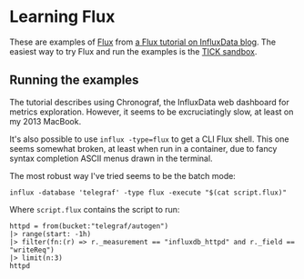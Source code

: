 # Learning Flux

These are examples of [Flux][gh:flux] from
[a Flux tutorial on InfluxData blog][flux-tutorial].
The easiest way to try Flux and run the examples is the [TICK sandbox][gh:sandbox].

[flux-tutorial]: https://www.influxdata.com/blog/influxdb-how-to-do-joins-math-across-measurements/
[gh:flux]: https://github.com/influxdata/flux
[gh:sandbox]: https://github.com/influxdata/sandbox

## Running the examples

The tutorial describes using Chronograf,
the InfluxData web dashboard for metrics exploration.
However, it seems to be excruciatingly slow, at least on my 2013 MacBook.

It's also possible to use `influx -type=flux` to get a CLI Flux shell.
This one seems somewhat broken, at least when run in a container, due to
fancy syntax completion ASCII menus drawn in the terminal.

The most robust way I've tried seems to be the batch mode:

```
influx -database 'telegraf' -type flux -execute "$(cat script.flux)"
```

Where `script.flux` contains the script to run:

```
httpd = from(bucket:"telegraf/autogen")
|> range(start: -1h)
|> filter(fn:(r) => r._measurement == "influxdb_httpd" and r._field == "writeReq")
|> limit(n:3)
httpd
```
